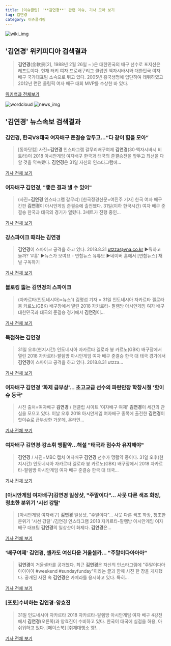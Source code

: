 ```yaml
---
title: (이슈클립) '**김연경**' 관련 이슈, 기사 모아 보기
tag: 김연경
category: 이슈클리핑
---
```

![wiki_img](https://user-images.githubusercontent.com/42597476/44503234-41136a80-a6d0-11e8-9071-6fc6418eafe4.png)
## **'**김연경**'** 위키피디아 검색결과
>**김연경**(金軟景[2], 1988년 2월 26일 ~ )은 대한민국의 배구 선수로 포지션은 레프트이다. 현재 터키 여자 프로배구리그 클럽인 엑자시바시와 대한민국 여자 배구 국가대표팀 소속으로 뛰고 있다. 2005년 흥국생명에 입단하여 데뷔하였고 2012년 런던 올림픽 여자 배구 대회 MVP를 수상한 바 있다.

<a href="https://ko.wikipedia.org/wiki/김연경" target="_blank">위키백과 전체보기</a>

![wordcloud](https://s3.ap-northeast-2.amazonaws.com/lyrics101-wordcloud/2018-08-31-1535717892.png)
![news_img](https://user-images.githubusercontent.com/42597476/44507050-1206f400-a6e4-11e8-8d98-7ffbfebb353f.png)
## **'**김연경**'** 뉴스속보 검색결과
### **김연경**, 한국VS태국 여자배구 준결승 앞두고…“다 같이 힘을 모아”

>[동아닷컴] 사진=**김연경** 인스타그램 갈무리배구여제 **김연경**(30·엑자시바시 비트라)이 2018 아시안게임 여자배구 한국과 태국의 준결승전을 앞두고 최선을 다할 것을 약속했다. **김연경**은 31일 자신의 인스타그램에...

<a href="http://news.donga.com/3/all/20180831/91776044/2" target="_blank">기사 전체 보기</a>

### 여자배구 **김연경**, "좋은 결과 낼 수 있어"

>(사진=**김연경** 인스타그램 갈무리) [한국정경신문=여진주 기자] 한국 여자 배구 간판 **김연경**이 아시안게임 준결승에 출전했다. 31일(이하 한국시간) 여자 배구 준결승 한국과 태국의 경기가 열렸다. 3세트가 진행 중인...

<a href="http://kpenews.com/Board.aspx?BoardNo=18393" target="_blank">기사 전체 보기</a>

### 강스파이크 때리는 **김연경**

>**김연경**이 스파이크 공격을 하고 있다. 2018.8.31 utzza@yna.co.kr ▶뭐하고 놀까? '#흥' ▶뉴스가 보여요 - 연합뉴스 유튜브 ▶네이버 홈에서 [연합뉴스] 채널 구독하기

<a href="http://app.yonhapnews.co.kr/YNA/Basic/SNS/r.aspx?c=PYH20180831223300013&did=1196m" target="_blank">기사 전체 보기</a>

### 블로킹 뚫는 **김연경**의 스파이크

>(자카르타(인도네시아)=뉴스1) 김명섭 기자 = 31일 인도네시아 자카르타 겔로라 붕 카르노(GBK) 배구장에서 열린 2018 자카르타- 팔렘방 아시안게임 여자 배구 대한민국과 태국의 준결승 경기에서 **김연경**이...

<a href="http://news1.kr/photos/view/?3280127" target="_blank">기사 전체 보기</a>

### 득점하는 **김연경**

>31일 오후(현지시간) 인도네시아 자카르타 겔로라 붕 카르노(GBK) 배구장에서 열린 2018 자카르타-팔렘방 아시안게임 여자 배구 준결승 한국 대 태국 경기에서 **김연경**이 스파이크 공격을 하고 있다. 2018.8.31 utzza...

<a href="http://app.yonhapnews.co.kr/YNA/Basic/SNS/r.aspx?c=PYH20180831226500013&did=1196m" target="_blank">기사 전체 보기</a>

### 여자배구 **김연경** '화제 급부상'... 초고교급 선수의 파란만장 학창시절 '핫이슈 등극'

>사진 출처=여자배구 **김연경** / 팬클럽 사이트 '여자배구 여제' **김연경**이 세간의 관심을 모으고 있다. 이날 오후 2018 아시안게임 여자배구 종목에 출전한 **김연경**이 핫이슈로 급부상한 가운데, 온라인...

<a href="http://www.siminilbo.co.kr/news/articleView.html?idxno=577986" target="_blank">기사 전체 보기</a>

### 여자배구 **김연경**·강소휘 맹활약…해설 "태국과 점수차 유지해야"

>**김연경** / 사진=MBC 캡처 여자배구 **김연경** 선수가 맹활약 중이다. 31일 오후(현지시간) 인도네시아 자카르타 겔로라 붕 카르노(GBK) 배구장에서 2018 자카르타-팔렘방 아시안게임 여자 배구 준결승 한국 대 태국...

<a href="http://sports.hankooki.com/lpage/moresports/201808/sp20180831210711136530.htm" target="_blank">기사 전체 보기</a>

### [아시안게임 여자배구]**김연경** 일상샷, "주말이다"… 사뭇 다른 색조 화장, 청초한 분위기 '시선 강탈'

>[아시안게임 여자배구] **김연경** 일상샷, "주말이다"… 사뭇 다른 색조 화장, 청초한 분위기 '시선 강탈' /김연경 인스타그램  2018 자카르타-팔렘방 아시안게임 여자배구 대표팀 **김연경**의 일상샷이 화제다.   **김연경**은...

<a href="http://www.kyeongin.com/main/view.php?key=20180831001939204" target="_blank">기사 전체 보기</a>

### '배구여제' **김연경**, 셀카도 여신다운 거울셀카… "주말이다아아아"

>**김연경**이 거울셀카를 공개했다. 최근 **김연경**은 자신의 인스타그램에 "주말이다아아아아아 #weekend #sundayfunday"이라는 글과 함께 사진 한 장을 게재했다. 공개된 사진 속 **김연경**은 카메라를 응시하고 있다. 특히...

<a href="http://www.topstarnews.net/news/articleView.html?idxno=474733" target="_blank">기사 전체 보기</a>

### [포토]수비하는 **김연경**-양효진

>31일 인도네시아 자카르타 2018 자카르타-팔렘방 아시안게임 여자 배구 4강전에서 **김연경**(오른쪽)과 양효진이 수비하고 있다. 한국이 태국에 실점을 허용, 아쉬워하고 있다. [페이스북] [취재대행소 왱!...

<a href="http://news.kmib.co.kr/article/view.asp?arcid=0012647786&code=61211311&cp=nv" target="_blank">기사 전체 보기</a>



